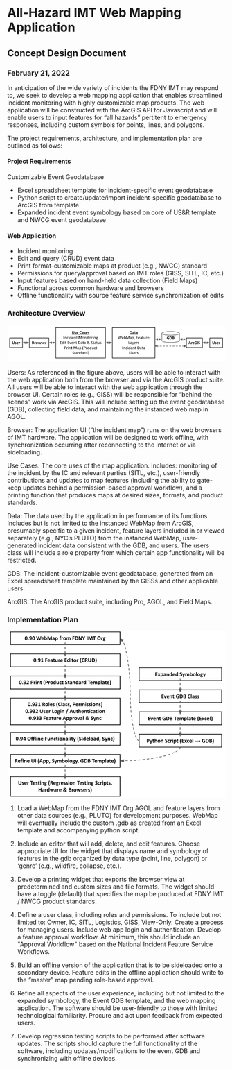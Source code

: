 # All-Hazard IMT Web Mapping Application 
## Concept Design Document
### February 21, 2022

In anticipation of the wide variety of incidents the FDNY IMT may respond to, we seek to develop a web mapping application that enables streamlined incident monitoring with highly customizable map products. The web application will be constructed with the ArcGIS API for Javascript and will enable users to input features for “all hazards” pertitent to emergency responses, including custom symbols for points, lines, and polygons. 

The project requirements, architecture, and implementation plan are outlined as follows:

#### Project Requirements
Customizable Event Geodatabase
- Excel spreadsheet template for incident-specific event geodatabase
- Python script to create/update/import incident-specific geodatabase to ArcGIS from template
- Expanded incident event symbology based on core of US&R template and NWCG event geodatabase
#### Web Application
- Incident monitoring
- Edit and query (CRUD) event data 
- Print format-customizable maps at product (e.g., NWCG) standard
- Permissions for query/approval based on IMT roles (GISS, SITL, IC, etc.)
- Input features based on hand-held data collection (Field Maps)
- Functional across common hardware and browsers
- Offline functionality with source feature service synchronization of edits

### Architecture Overview

![architecture](https://github.com/BWS90/IMT-GIS-Tools/blob/main/design_docs/arch_img.png)

Users: 
As referenced in the figure above, users will be able to interact with the web application both from the browser and via the ArcGIS product suite. All users will be able to interact with the web application through the browser UI. Certain roles (e.g., GISS) will be responsible for “behind the scenes” work via ArcGIS. This will include setting up the event geodatabase (GDB), collecting field data, and maintaining the instanced web map in AGOL.

Browser: The application UI (“the incident map”) runs on the web browsers of IMT hardware. The application will be designed to work offline, with synchronization occurring after reconnecting to the internet or via sideloading.

Use Cases: 
The core uses of the map application. Includes: monitoring of the incident by the IC and relevant parties (SITL, etc.), user-friendly contributions and updates to map features (including the ability to gate-keep updates behind a permission-based approval workflow), and a printing function that produces maps at desired sizes, formats, and product standards.  

Data: 
The data used by the application in performance of its functions. Includes but is not limited to the instanced WebMap from ArcGIS, presumably specific to a given incident, feature layers included in or viewed separately (e.g., NYC’s PLUTO) from the instanced WebMap, user-generated incident data consistent with the GDB, and users. The users class will include a role property from which certain app functionality will be restricted.  

GDB:
The incident-customizable event geodatabase, generated from an Excel spreadsheet template maintained by the GISSs and other applicable users. 

ArcGIS: 
The ArcGIS product suite, including Pro, AGOL, and Field Maps.

### Implementation Plan

![implementation](https://github.com/BWS90/IMT-GIS-Tools/blob/main/design_docs/impl_img.png)

1. Load a WebMap from the FDNY IMT Org AGOL and feature layers from other data sources (e.g., PLUTO) for development purposes. WebMap will eventually include the custom .gdb as created from an Excel template and accompanying python script.

2. Include an editor that will add, delete, and edit features. Choose appropriate UI for the widget that displays name and symbology of features in the gdb organized by data type (point, line, polygon) or ‘genre’ (e.g., wildfire, collapse, etc.).

3. Develop a printing widget that exports the browser view at predetermined and custom sizes and file formats. The widget should have a toggle (default) that specifies the map be produced at FDNY IMT / NWCG product standards.

4. Define a user class, including roles and permissions. To include but not limited to: Owner, IC, SITL, Logistics, GISS, View-Only. Create a process for managing users. Include web app login and authentication. Develop a feature approval workflow. At minimum, this should include an "Approval Workflow" based on the National Incident Feature Service Workflows. 

5. Build an offline version of the application that is to be sideloaded onto a secondary device. Feature edits in the offline application should write to the “master” map pending role-based approval.

6. Refine all aspects of the user experience, including but not limited to the expanded symbology, the Event GDB template, and the web mapping application. The software should be user-friendly to those with limited technological familiarity. Procure and act upon feedback from expected users.

7. Develop regression testing scripts to be performed after software updates. The scripts should capture the full functionality of the software, including updates/modifications to the event GDB and synchronizing with offline devices.
